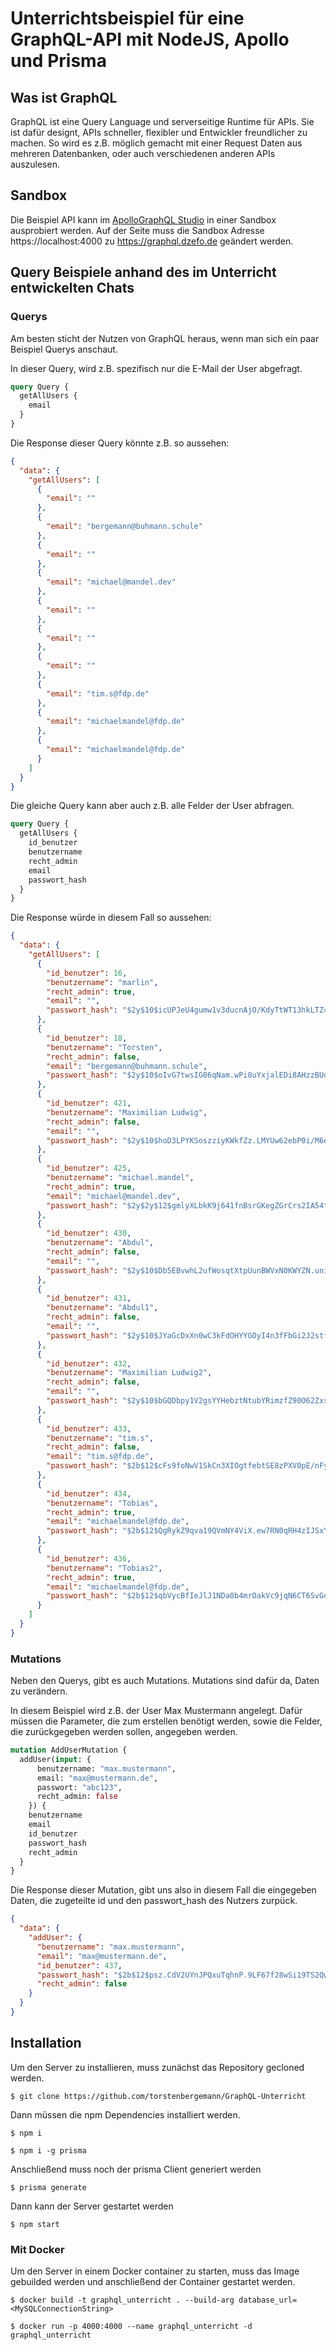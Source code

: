 # Unterrichtsbeispiel für eine GraphQL-API mit NodeJS, Apollo und Prisma

## Was ist GraphQL
GraphQL ist eine Query Language und serverseitige Runtime für APIs. Sie ist dafür designt, APIs schneller, flexibler und Entwickler freundlicher zu machen. So wird es z.B. möglich gemacht mit einer Request Daten aus mehreren Datenbanken, oder auch verschiedenen anderen APIs auszulesen.

## Sandbox
Die Beispiel API kann im [ApolloGraphQL Studio](https://studio.apollographql.com/sandbox) in einer Sandbox ausprobiert werden. Auf der Seite muss die Sandbox Adresse https://localhost:4000 zu https://graphql.dzefo.de geändert werden.

## Query Beispiele anhand des im Unterricht entwickelten Chats

### Querys
Am besten sticht der Nutzen von GraphQL heraus, wenn man sich ein paar Beispiel Querys anschaut.

In dieser Query, wird z.B. spezifisch nur die E-Mail der User abgefragt.
```graphql
query Query {
  getAllUsers {
    email
  }
}
```
Die Response dieser Query könnte z.B. so aussehen:
```json
{
  "data": {
    "getAllUsers": [
      {
        "email": ""
      },
      {
        "email": "bergemann@buhmann.schule"
      },
      {
        "email": ""
      },
      {
        "email": "michael@mandel.dev"
      },
      {
        "email": ""
      },
      {
        "email": ""
      },
      {
        "email": ""
      },
      {
        "email": "tim.s@fdp.de"
      },
      {
        "email": "michaelmandel@fdp.de"
      },
      {
        "email": "michaelmandel@fdp.de"
      }
    ]
  }
}
```

Die gleiche Query kann aber auch z.B. alle Felder der User abfragen.
```graphql
query Query {
  getAllUsers {
    id_benutzer
    benutzername
    recht_admin
    email
    passwort_hash
  }
}
```
Die Response würde in diesem Fall so aussehen:

```json
{
  "data": {
    "getAllUsers": [
      {
        "id_benutzer": 16,
        "benutzername": "marlin",
        "recht_admin": true,
        "email": "",
        "passwort_hash": "$2y$10$icUPJeU4gumw1v3ducnAjO/KdyTtWT13hkLTZ4ALhzuXy.slVntIq"
      },
      {
        "id_benutzer": 18,
        "benutzername": "Torsten",
        "recht_admin": false,
        "email": "bergemann@buhmann.schule",
        "passwort_hash": "$2y$10$oIvG7twsIG06qNam.wPi8uYxjalEDi8AHzzBUdirGgTNHalVdqe/y"
      },
      {
        "id_benutzer": 421,
        "benutzername": "Maximilian Ludwig",
        "recht_admin": false,
        "email": "",
        "passwort_hash": "$2y$10$hoD3LPYKSoszziyKWkfZz.LMYUw62ebP0i/M6ePnq9384S2vcc0De"
      },
      {
        "id_benutzer": 425,
        "benutzername": "michael.mandel",
        "recht_admin": true,
        "email": "michael@mandel.dev",
        "passwort_hash": "$2y$2y$12$gmlyXLbkK9j641fnBsrGKegZGrCrs2IA54tQPxY10532wLqBxW4uu "
      },
      {
        "id_benutzer": 430,
        "benutzername": "Abdul",
        "recht_admin": false,
        "email": "",
        "passwort_hash": "$2y$10$Db5EBvwhL2ufWosqtXtpUunBWVxN0KWYZN.uni.E5TbqS3/uVEjBy"
      },
      {
        "id_benutzer": 431,
        "benutzername": "Abdul1",
        "recht_admin": false,
        "email": "",
        "passwort_hash": "$2y$10$JYaGcDxXn0wC3kFdOHYYGOyI4n3fFbGi2J2stfTTpJtOKg9/Ntsue"
      },
      {
        "id_benutzer": 432,
        "benutzername": "Maximilian Ludwig2",
        "recht_admin": false,
        "email": "",
        "passwort_hash": "$2y$10$bGQDbpy1V2gsYYHebztNtubYRimzfZ90O62Zxs1pOJosBovbUobqS"
      },
      {
        "id_benutzer": 433,
        "benutzername": "tim.s",
        "recht_admin": false,
        "email": "tim.s@fdp.de",
        "passwort_hash": "$2b$12$cFs9foNwV1SkCn3XIOgtfebtSE8zPXV0pE/nFyNQVyREel0MHIfoS"
      },
      {
        "id_benutzer": 434,
        "benutzername": "Tobias",
        "recht_admin": true,
        "email": "michaelmandel@fdp.de",
        "passwort_hash": "$2b$12$QgRykZ9qva19QVmNY4ViX.ew7RN0qRH4zIJSxYn36LYTHY5bqSrFi"
      },
      {
        "id_benutzer": 436,
        "benutzername": "Tobias2",
        "recht_admin": true,
        "email": "michaelmandel@fdp.de",
        "passwort_hash": "$2b$12$qbVycBfIeJlJ1NDa0b4mrOakVc9jqN6CT6SvGdiNzMSUten1D.EIm"
      }
    ]
  }
}
```
### Mutations
Neben den Querys, gibt es auch Mutations. Mutations sind dafür da, Daten zu verändern.

In diesem Beispiel wird z.B. der User Max Mustermann angelegt. Dafür müssen die Parameter, die zum erstellen benötigt werden, sowie die Felder, die zurückgegeben werden sollen, angegeben werden.
```graphql
mutation AddUserMutation {
  addUser(input: {
      benutzername: "max.mustermann",
      email: "max@mustermann.de",
      passwort: "abc123",
      recht_admin: false
    }) {
    benutzername
    email
    id_benutzer
    passwort_hash
    recht_admin
  }
}
```

Die Response dieser Mutation, gibt uns also in diesem Fall die eingegeben Daten, die zugeteilte id und den passwort_hash des Nutzers zurpück.
```json
{
  "data": {
    "addUser": {
      "benutzername": "max.mustermann",
      "email": "max@mustermann.de",
      "id_benutzer": 437,
      "passwort_hash": "$2b$12$psz.CdV2UYnJPQxuTqhnP.9LF67f28wSi19TS2QwUnfTtXrqaKg7y",
      "recht_admin": false
    }
  }
}
```

## Installation

Um den Server zu installieren, muss zunächst das Repository gecloned werden.

```
$ git clone https://github.com/torstenbergemann/GraphQL-Unterricht
```

Dann müssen die npm Dependencies installiert werden.
```
$ npm i
```

```
$ npm i -g prisma
```

Anschließend muss noch der prisma Client generiert werden

```
$ prisma generate
```

Dann kann der Server gestartet werden

```
$ npm start
```

### Mit Docker

Um den Server in einem Docker container zu starten, muss das Image gebuilded werden und anschließend der Container gestartet werden.

```
$ docker build -t graphql_unterricht . --build-arg database_url=<MySQLConnectionString>
```

```
$ docker run -p 4000:4000 --name graphql_unterricht -d graphql_unterricht
```





